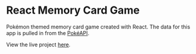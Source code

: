 # React Memory Card Game

Pokémon themed memory card game created with React.
The data for this app is pulled in from the <a href="https://pokeapi.co/">PokéAPI</a>.

View the live project <a href="">here</a>.
